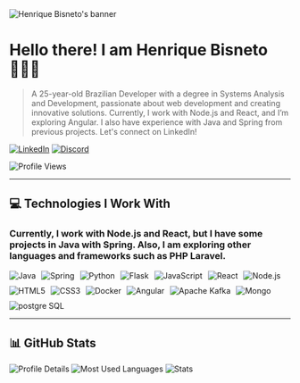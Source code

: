 <!-- 
----------------------------
PARABENS!!! Você encontrou Rick Astley. 
A partir de agora ele:
nunca vai desistir de você,
nunca vai te desapontar, 
nunca vai te trair e te deixar,
nunca vai te fazer chorar,
nunca vai dizer adeus,
nunca vai mentir e te magoar.
 ----------------------------

⠀⠀⠀⠀⠀⠀⠀⠀⠀⠀⠀⠀⣀⡀⠀⠀⠀⠀⠀⠀⠀⠀⠀⠀⠀⠀⠀⠀⠀⠀⠀⠀⠀⠀
⠀⠀⠀⠀⠀⠀⠀⠀⢀⣶⣿⣿⣿⣿⣿⣄⠀⠀⠀⠀⠀⠀⠀⠀⠀⠀⠀⠀⠀⠀⠀⠀⠀⠀
⠀⠀⠀⠀⠀⠀⠀⢀⣿⣿⣿⠿⠟⠛⠻⣿⠆⠀⠀⠀⠀⠀⠀⠀⠀⠀⠀⠀⠀⠀⠀⠀⠀⠀
⠀⠀⠀⠀⠀⠀⠀⢸⣿⣿⣿⣆⣀⣀⠀⣿⠂⠀⠀⠀⠀⠀⠀⠀⠀⠀⠀⠀⠀⠀⠀⠀⠀⠀
⠀⠀⠀⠀⠀⠀⠀⢸⠻⣿⣿⣿⠅⠛⠋⠈⠀⠀⠀⠀⠀⠀⠀⠀⠀⠀⠀⠀⠀⠀⠀⠀⠀⠀
⠀⠀⠀⠀⠀⠀⠀⠘⢼⣿⣿⣿⣃⠠⠀⠀⠀⠀⠀⠀⠀⠀⠀⠀⠀⠀⠀⠀⠀⠀⠀⠀⠀⠀
⠀⠀⠀⠀⠀⠀⠀⠀⠀⣿⣿⣟⡿⠃⠀⠀⠀⠀⠀⠀⠀⠀⠀⠀⠀⠀⠀⠀⠀⠀⠀⠀⠀⠀
⠀⠀⠀⠀⠀⠀⠀⠀⠀⣛⣛⣫⡄⠀⢸⣦⣀⠀⠀⠀⠀⠀⠀⠀⠀⠀⠀⠀⠀⠀⠀⠀⠀⠀
⠀⠀⠀⢀⣠⣴⣾⡆⠸⣿⣿⣿⡷⠂⠨⣿⣿⣿⣿⣶⣦⣤⣀⠀⠀⠀⠀⠀⠀⠀⠀⠀⠀⠀
⠀⣤⣾⣿⣿⣿⣿⡇⢀⣿⡿⠋⠁⢀⡶⠪⣉⢸⣿⣿⣿⣿⣿⣇⠀⠀⠀⠀⠀⠀⠀⠀⠀⠀
⢀⣿⣿⣿⣿⣿⣿⣿⣿⡏⢸⣿⣷⣿⣿⣷⣦⡙⣿⣿⣿⣿⣿⡏⠀⠀⠀⠀⠀⠀⠀⠀⠀⠀
⠈⣿⣿⣿⣿⣿⣿⣿⣿⣇⢸⣿⣿⣿⣿⣿⣷⣦⣿⣿⣿⣿⣿⡇⠀⠀⠀⠀⠀⠀⠀⠀⠀⠀
⢠⣿⣿⣿⣿⣿⣿⣿⣿⣿⣿⣿⣿⣿⣿⣿⣿⣿⣿⣿⣿⣿⣿⡇⠀⠀⠀⠀⠀⠀⠀⠀⠀⠀
⢸⣿⣿⣿⣿⣿⣿⣿⣿⣿⣿⣿⣿⣿⣿⣿⣿⣿⣿⣿⣿⣿⣿⣿⣄⠀⠀⠀⠀⠀⠀⠀⠀⠀
⠸⣿⣿⣿⣿⣿⣿⣿⣿⣿⣿⣿⣿⣿⣿⣿⣿⣿⣿⣿⣿⣿⣿⣿⣿⠀⠀⠀⠀⠀⠀⠀⠀⠀
⣠⣿⣿⣿⣿⣿⣿⣿⣿⣿⣿⣿⣿⣿⣿⣿⣿⣿⣿⣿⣿⣿⣿⣿⡿⠀⠀⠀⠀⠀⠀⠀⠀⠀
⣿⣿⣿⣿⣿⣿⣿⣿⣿⣿⣿⣿⣿⣿⣿⣿⣿⣿⣿⣿⣿⣿⣿⣿⠃⠀⠀⠀⠀⠀⠀⠀⠀⠀
⢹⣿⣵⣾⣿⣿⣿⣿⣿⣿⣿⣿⣿⣿⣿⣿⣿⣿⣿⣿⣿⣿⣯⡁⠀⠀⠀⠀⠀⠀⠀⠀⠀⠀

-->
<img src="assets/aset.png" alt="Henrique Bisneto's banner">

# Hello there! I am Henrique Bisneto 👩🏻‍💻
> A 25-year-old Brazilian Developer with a degree in Systems Analysis and Development, passionate about web development and creating innovative solutions. Currently, I work with Node.js and React, and I’m exploring Angular. I also have experience with Java and Spring from previous projects. Let's connect on LinkedIn!

[![LinkedIn](https://img.shields.io/badge/LinkedIn-0077B5?style=for-the-badge&logo=linkedin&logoColor=white)](https://www.linkedin.com/in/bisnet0/)
[![Discord](https://img.shields.io/badge/Discord-purple?style=for-the-badge&logo=discord&logoColor=white)](https://discord.gg/BxQ6GTYW)

![Profile Views](https://komarev.com/ghpvc/?username=bisnet0&color=blue)

---

## 💻 Technologies I Work With
### Currently, I work with Node.js and React, but I have some projects in Java with Spring. Also, I am exploring other languages and frameworks such as PHP Laravel. 

<div style="display: flex; flex-wrap: wrap; gap: 10px;">
    <img src="https://img.shields.io/badge/Java-ED8B00?style=for-the-badge&logo=openjdk&logoColor=white" alt="Java" />
    <img src="https://img.shields.io/badge/Spring-6DB33F?style=for-the-badge&logo=spring&logoColor=white" alt="Spring" />
    <img src="https://img.shields.io/badge/Python-14354C?style=for-the-badge&logo=python&logoColor=white" alt="Python" />
    <img src="https://img.shields.io/badge/Flask-000000?style=for-the-badge&logo=flask&logoColor=white" alt="Flask" />
    <img src="https://img.shields.io/badge/JavaScript-F7DF1E?style=for-the-badge&logo=javascript&logoColor=black" alt="JavaScript" />
    <img src="https://img.shields.io/badge/React-20232A?style=for-the-badge&logo=react&logoColor=61DAFB" alt="React" />
    <img src="https://img.shields.io/badge/Node.js-43853D?style=for-the-badge&logo=node.js&logoColor=white" alt="Node.js" />
    <img src="https://img.shields.io/badge/HTML5-E34F26?style=for-the-badge&logo=html5&logoColor=white" alt="HTML5" />
    <img src="https://img.shields.io/badge/CSS3-1572B6?style=for-the-badge&logo=css3&logoColor=white" alt="CSS3" />
    <img src="https://img.shields.io/badge/Docker-2496ED?style=for-the-badge&logo=docker&logoColor=white" alt="Docker"/>
    <img src="https://img.shields.io/badge/Angular-ff0000?style=for-the-badge&logo=angular&logoColor=white" alt="Angular"/>
    <img src="https://img.shields.io/badge/ApacheKafka-062ecf?style=for-the-badge&logo=apachekafka&logoColor=white" alt="Apache Kafka"/>
    <img src="https://img.shields.io/badge/MongoDb-green?style=for-the-badge&logo=mongodb&logoColor=white" alt="Mongo"/>
    <img src="https://img.shields.io/badge/Postgresql-blue?style=for-the-badge&logo=postgresql&logoColor=white" alt="postgre SQL"/>
</div>

---

## 📊 GitHub Stats

![Profile Details](http://github-profile-summary-cards.vercel.app/api/cards/profile-details?username=bisnet0&theme=vision_friendly_dark)
![Most Used Languages](http://github-profile-summary-cards.vercel.app/api/cards/most-commit-language?username=bisnet0&theme=vision_friendly_dark)
![Stats](http://github-profile-summary-cards.vercel.app/api/cards/stats?username=bisnet0&theme=vision_friendly_dark)


